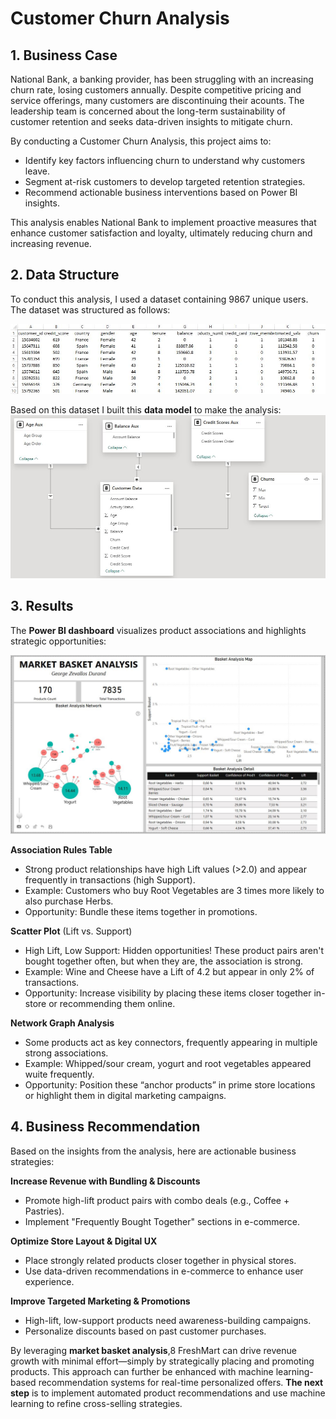 # Customer Churn Analysis

## 1. Business Case

National Bank, a banking provider, has been struggling with an increasing churn rate, losing customers annually. Despite competitive pricing and service offerings, many customers are discontinuing their acounts. The leadership team is concerned about the long-term sustainability of customer retention and seeks data-driven insights to mitigate churn.

By conducting a Customer Churn Analysis, this project aims to:
- Identify key factors influencing churn to understand why customers leave.
- Segment at-risk customers to develop targeted retention strategies.
- Recommend actionable business interventions based on Power BI insights.

This analysis enables National Bank to implement proactive measures that enhance customer satisfaction and loyalty, ultimately reducing churn and increasing revenue.

## 2. Data Structure

To conduct this analysis, I used a dataset containing 9867 unique users. The dataset was structured as follows:

![image alt](https://github.com/GeorgeWLZD/customer_churn_analysis/blob/90506122d7c6938dd2f2349db9ce73ed2a24643a/img/data1.JPG)

Based on this dataset I built this **data model** to make the analysis:
![image alt](https://github.com/GeorgeWLZD/customer_churn_analysis/blob/90506122d7c6938dd2f2349db9ce73ed2a24643a/img/data2.JPG)

## 3. Results

The **Power BI dashboard** visualizes product associations and highlights strategic opportunities:

![image alt](https://github.com/GeorgeWLZD/market_basket_analysis/blob/3245c4a11cd008c2adbbffd1bd59fbf45a766809/img/viz.JPG)

**Association Rules Table**
- Strong product relationships have high Lift values (>2.0) and appear frequently in transactions (high Support).
- Example: Customers who buy Root Vegetables are 3 times more likely to also purchase Herbs.
- Opportunity: Bundle these items together in promotions.

**Scatter Plot** (Lift vs. Support)
- High Lift, Low Support: Hidden opportunities! These product pairs aren't bought together often, but when they are, the association is strong.
- Example: Wine and Cheese have a Lift of 4.2 but appear in only 2% of transactions.
- Opportunity: Increase visibility by placing these items closer together in-store or recommending them online.

**Network Graph Analysis**
- Some products act as key connectors, frequently appearing in multiple strong associations.
- Example: Whipped/sour cream, yogurt and root vegetables appeared wuite frequently.
- Opportunity: Position these “anchor products” in prime store locations or highlight them in digital marketing campaigns.

## 4. Business Recommendation

Based on the insights from the analysis, here are actionable business strategies:

**Increase Revenue with Bundling & Discounts**
- Promote high-lift product pairs with combo deals (e.g., Coffee + Pastries).
- Implement "Frequently Bought Together" sections in e-commerce.

**Optimize Store Layout & Digital UX**
- Place strongly related products closer together in physical stores.
- Use data-driven recommendations in e-commerce to enhance user experience.

**Improve Targeted Marketing & Promotions**
- High-lift, low-support products need awareness-building campaigns.
- Personalize discounts based on past customer purchases.

By leveraging **market basket analysis**,8 FreshMart can drive revenue growth with minimal effort—simply by strategically placing and promoting products. This approach can further be enhanced with machine learning-based recommendation systems for real-time personalized offers. **The next step** is to implement automated product recommendations and use machine learning to refine cross-selling strategies.
